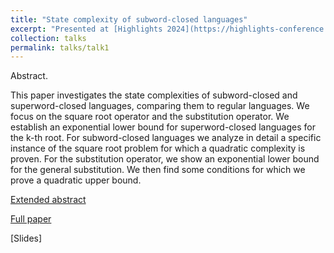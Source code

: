 ```yaml
---
title: "State complexity of subword-closed languages"
excerpt: "Presented at [Highlights 2024](https://highlights-conference.org/2024/cfp)"
collection: talks
permalink: talks/talk1
---
```


Abstract.

This paper investigates the state complexities of subword-closed and
superword-closed languages, comparing them to regular languages. We focus on
the square root operator and the substitution operator. We establish an exponential
lower bound for superword-closed languages for the k-th root. For subword-closed
languages we analyze in detail a specific instance of the square root problem for
which a quadratic complexity is proven. For the substitution operator, we show
an exponential lower bound for the general substitution. We then find some conditions for which we prove a quadratic upper bound.

[Extended abstract](/files/resume_lncs.pdf)

[Full paper](files/papier_lncs.pdf)

[Slides]
